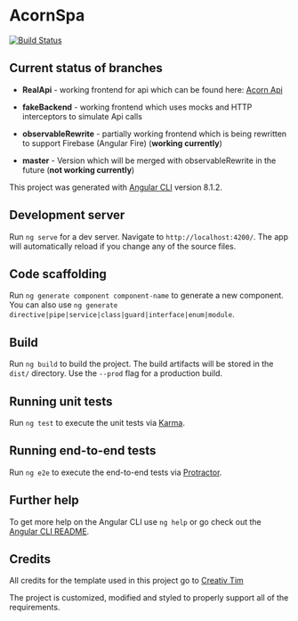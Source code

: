 # AcornSpa

[![Build Status](https://dev.azure.com/blazewskileszek/AcornShowcase/_apis/build/status/LeszekBlazewski.AcornSpa?branchName=RealApi)](https://dev.azure.com/blazewskileszek/AcornShowcase/_build/latest?definitionId=8&branchName=RealApi)

## Current status of branches

* **RealApi** - working frontend for api which can be found here: [Acorn Api](https://github.com/LeszekBlazewski/AcornAPI)

* **fakeBackend** - working frontend which uses mocks and HTTP interceptors to simulate Api calls

* **observableRewrite** - partially working frontend which is being rewritten to support Firebase (Angular Fire) (**working currently**)

* **master** - Version which will be merged with observableRewrite in the future (**not working currently**)

This project was generated with [Angular CLI](https://github.com/angular/angular-cli) version 8.1.2.

## Development server

Run `ng serve` for a dev server. Navigate to `http://localhost:4200/`. The app will automatically reload if you change any of the source files.

## Code scaffolding

Run `ng generate component component-name` to generate a new component. You can also use `ng generate directive|pipe|service|class|guard|interface|enum|module`.

## Build

Run `ng build` to build the project. The build artifacts will be stored in the `dist/` directory. Use the `--prod` flag for a production build.

## Running unit tests

Run `ng test` to execute the unit tests via [Karma](https://karma-runner.github.io).

## Running end-to-end tests

Run `ng e2e` to execute the end-to-end tests via [Protractor](http://www.protractortest.org/).

## Further help

To get more help on the Angular CLI use `ng help` or go check out the [Angular CLI README](https://github.com/angular/angular-cli/blob/master/README.md).

## Credits

All credits for the template used in this project go to [Creativ Tim](https://www.creative-tim.com/product/black-dashboard-angular)

The project is customized, modified and styled to properly support all of the requirements.
